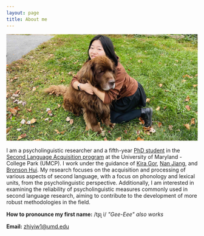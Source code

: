 ```yaml
---
layout: page
title: About me
---
```


![my photo](Bruno.jpg)

I am a psycholinguistic researcher and a fifth-year [PhD student](https://arhusynergy.umd.edu/graduate-research/VoicesBlog#Secrets) in the [Second Language Acquisition program](https://sllc.umd.edu/directory/zhiyi-jenny-wu) at the University of Maryland - College Park (UMCP). I work under the guidance of [Kira Gor](https://sllc.umd.edu/directory/kira-gor), [Nan Jiang](https://sllc.umd.edu/directory/nan-jiang), and [Bronson Hui](https://bronson-hui.github.io/index.html). My research focuses on the acquisition and processing of various aspects of second language, with a focus on phonology and lexical units, from the psycholinguistic perspective. Additionally, I am interested in examining the reliability of psycholinguistic measures commonly used in second language research, aiming to contribute to the development of more robust methodologies in the field.

**How to pronounce my first name:** /tʂʅ i/ _"Gee-Eee" also works_

**Email:** zhiyiw1@umd.edu
